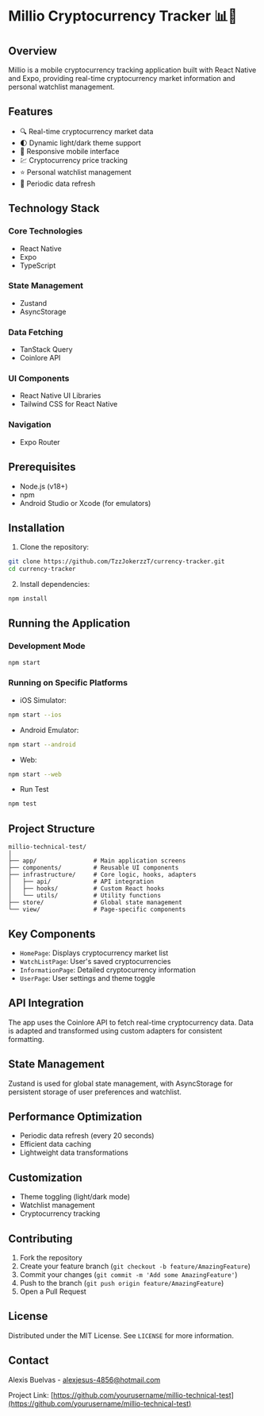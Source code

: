 # Millio Cryptocurrency Tracker 📊🚀

## Overview

Millio is a mobile cryptocurrency tracking application built with React Native and Expo, providing real-time cryptocurrency market information and personal watchlist management.

## Features

- 🔍 Real-time cryptocurrency market data
- 🌓 Dynamic light/dark theme support
- 📱 Responsive mobile interface
- 💹 Cryptocurrency price tracking
- ⭐ Personal watchlist management
- 🔄 Periodic data refresh

## Technology Stack

### Core Technologies
- React Native
- Expo
- TypeScript

### State Management
- Zustand
- AsyncStorage

### Data Fetching
- TanStack Query
- Coinlore API

### UI Components
- React Native UI Libraries
- Tailwind CSS for React Native

### Navigation
- Expo Router

## Prerequisites

- Node.js (v18+)
- npm
- Android Studio or Xcode (for emulators)

## Installation

1. Clone the repository:
```bash
git clone https://github.com/TzzJokerzzT/currency-tracker.git
cd currency-tracker
```

2. Install dependencies:
```bash
npm install
```

## Running the Application

### Development Mode
```bash
npm start
```

### Running on Specific Platforms

- iOS Simulator: 
```bash
npm start --ios
```

- Android Emulator:
```bash
npm start --android
```

- Web:
```bash
npm start --web
```
- Run Test
```bash
npm test
```

## Project Structure

```
millio-technical-test/
│
├── app/                # Main application screens
├── components/         # Reusable UI components
├── infrastructure/     # Core logic, hooks, adapters
│   ├── api/            # API integration
│   ├── hooks/          # Custom React hooks
│   └── utils/          # Utility functions
├── store/              # Global state management
└── view/               # Page-specific components
```

## Key Components

- `HomePage`: Displays cryptocurrency market list
- `WatchListPage`: User's saved cryptocurrencies
- `InformationPage`: Detailed cryptocurrency information
- `UserPage`: User settings and theme toggle

## API Integration

The app uses the Coinlore API to fetch real-time cryptocurrency data. Data is adapted and transformed using custom adapters for consistent formatting.

## State Management

Zustand is used for global state management, with AsyncStorage for persistent storage of user preferences and watchlist.

## Performance Optimization

- Periodic data refresh (every 20 seconds)
- Efficient data caching
- Lightweight data transformations

## Customization

- Theme toggling (light/dark mode)
- Watchlist management
- Cryptocurrency tracking

## Contributing

1. Fork the repository
2. Create your feature branch (`git checkout -b feature/AmazingFeature`)
3. Commit your changes (`git commit -m 'Add some AmazingFeature'`)
4. Push to the branch (`git push origin feature/AmazingFeature`)
5. Open a Pull Request

## License

Distributed under the MIT License. See `LICENSE` for more information.

## Contact

Alexis Buelvas - alexjesus-4856@hotmail.com

Project Link: [https://github.com/yourusername/millio-technical-test](https://github.com/yourusername/millio-technical-test)
